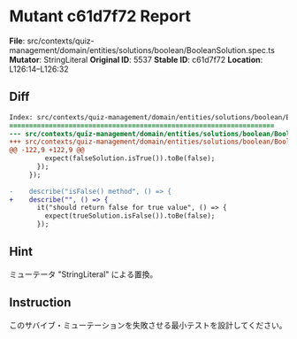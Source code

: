 # Mutant c61d7f72 Report

**File**: src/contexts/quiz-management/domain/entities/solutions/boolean/BooleanSolution.spec.ts
**Mutator**: StringLiteral
**Original ID**: 5537
**Stable ID**: c61d7f72
**Location**: L126:14–L126:32

## Diff

```diff
Index: src/contexts/quiz-management/domain/entities/solutions/boolean/BooleanSolution.spec.ts
===================================================================
--- src/contexts/quiz-management/domain/entities/solutions/boolean/BooleanSolution.spec.ts	original
+++ src/contexts/quiz-management/domain/entities/solutions/boolean/BooleanSolution.spec.ts	mutated #5537
@@ -122,9 +122,9 @@
         expect(falseSolution.isTrue()).toBe(false);
       });
     });
 
-    describe("isFalse() method", () => {
+    describe("", () => {
       it("should return false for true value", () => {
         expect(trueSolution.isFalse()).toBe(false);
       });
```

## Hint

ミューテータ "StringLiteral" による置換。

## Instruction

このサバイブ・ミューテーションを失敗させる最小テストを設計してください。
